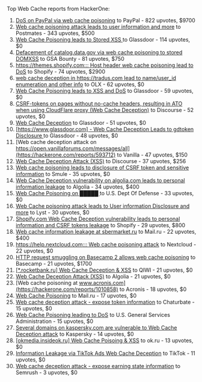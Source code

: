 Top Web Cache reports from HackerOne:

1. [DoS on PayPal via web cache poisoning](https://hackerone.com/reports/622122) to PayPal - 822 upvotes, $9700
2. [Web cache poisoning attack leads to user information and more](https://hackerone.com/reports/492841) to Postmates - 343 upvotes, $500
3. [Web Cache Poisoning leads to Stored XSS ](https://hackerone.com/reports/1424094) to Glassdoor - 114 upvotes, $0
4. [Defacement of catalog.data.gov via web cache poisoning to stored DOMXSS](https://hackerone.com/reports/303730) to GSA Bounty - 81 upvotes, $750
5. [https://themes.shopify.com::: Host header web cache poisoning lead to DoS](https://hackerone.com/reports/1096609) to Shopify - 74 upvotes, $2900
6. [web cache deception in https://tradus.com lead to name/user_id enumeration and other info](https://hackerone.com/reports/537564) to OLX - 62 upvotes, $0
7. [Web Cache Poisoning leads to XSS and DoS](https://hackerone.com/reports/1621540) to Glassdoor - 59 upvotes, $0
8. [CSRF-tokens on pages without no-cache headers, resulting in ATO when using CloudFlare proxy (Web Cache Deception)](https://hackerone.com/reports/260697) to Discourse - 52 upvotes, $0
9. [Web Cache Deception](https://hackerone.com/reports/2265400) to Glassdoor - 51 upvotes, $0
10. [[https://www.glassdoor.com] -  Web Cache Deception Leads to gdtoken Disclosure ](https://hackerone.com/reports/1343086) to Glassdoor - 48 upvotes, $0
11. [Web cache deception attack on https://open.vanillaforums.com/messages/all](https://hackerone.com/reports/593712) to Vanilla - 47 upvotes, $150
12. [Web Cache Deception Attack (XSS)](https://hackerone.com/reports/394016) to Discourse - 37 upvotes, $256
13. [Web cache poisoning leads to disclosure of CSRF token and sensitive information](https://hackerone.com/reports/504514) to Smule - 35 upvotes, $0
14. [Web Cache Deception vulnerability on algolia.com leads to personal information leakage](https://hackerone.com/reports/1530066) to Algolia - 34 upvotes, $400
15. [Web Cache Poisoning on  █████ ](https://hackerone.com/reports/1183263) to U.S. Dept Of Defense - 33 upvotes, $0
16. [Web Cache poisoning attack leads to User information Disclosure and more](https://hackerone.com/reports/631589) to Lyst - 30 upvotes, $0
17. [Shopify.com Web Cache Deception vulnerability leads to personal information and CSRF tokens leakage](https://hackerone.com/reports/1271944) to Shopify - 29 upvotes, $800
18. [Web cache information leakage at sbermarket.ru](https://hackerone.com/reports/893353) to Mail.ru - 22 upvotes, $400
19. [https://help.nextcloud.com::: Web cache poisoning attack](https://hackerone.com/reports/429747) to Nextcloud - 22 upvotes, $0
20. [HTTP request smuggling on Basecamp 2 allows web cache poisoning](https://hackerone.com/reports/919175) to Basecamp - 21 upvotes, $1700
21. [[*.rocketbank.ru] Web Cache Deception & XSS](https://hackerone.com/reports/415168) to QIWI - 21 upvotes, $0
22. [Web Cache Deception Attack (XSS)](https://hackerone.com/reports/504261) to Algolia - 21 upvotes, $0
23. [Web cache poisoning at www.acronis.com](https://hackerone.com/reports/1010858) to Acronis - 18 upvotes, $0
24. [Web Cache Poisoning](https://hackerone.com/reports/534297) to Mail.ru - 17 upvotes, $0
25. [Web cache deception attack - expose token information](https://hackerone.com/reports/397508) to Chaturbate - 15 upvotes, $0
26. [Web Cache Poisoning leading to DoS](https://hackerone.com/reports/1346618) to U.S. General Services Administration - 15 upvotes, $0
27. [Several domains on kaspersky.com are vulnerable to Web Cache Deception attack](https://hackerone.com/reports/1185028) to Kaspersky - 14 upvotes, $0
28. [[okmedia.insideok.ru] Web Cache Poisoing & XSS](https://hackerone.com/reports/550266) to ok.ru - 13 upvotes, $0
29. [Information Leakage via TikTok Ads Web Cache Deception](https://hackerone.com/reports/1484468) to TikTok - 11 upvotes, $0
30. [Web cache deception attack - expose earning state information](https://hackerone.com/reports/439021) to Semrush - 3 upvotes, $0
